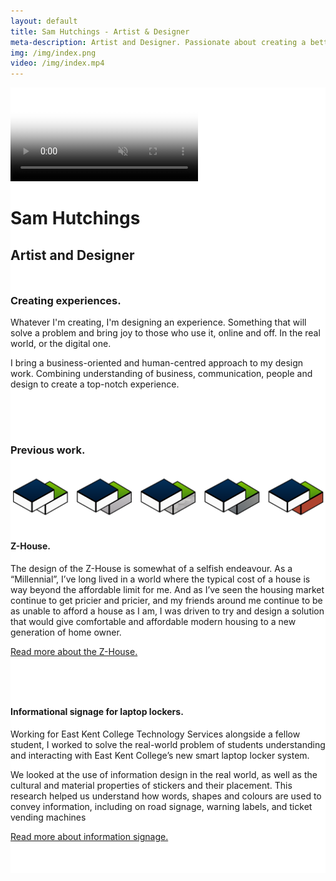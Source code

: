 ```yaml
---
layout: default
title: Sam Hutchings - Artist & Designer
meta-description: Artist and Designer. Passionate about creating a better world for everyone, through making great experiences.
img: /img/index.png
video: /img/index.mp4
---
```

<div class="container-fluid remove-all-margin remove-all-padding">
  <div class="row d-flex align-items-center justify-content-center flex-column">
    <div class="col">
      <div class="card homeCard">
        <div class="card-body" style="background: white;">
          <video class="card-img-top" alt="{{ page.title }}" poster="{{ page.img }}" autoplay loop muted>
            <source src="{{ page.video }}" type="video/mp4">
          </video>
              <h1>Sam Hutchings</h1>
              <h2 class="card-subtitle mb-2 text-muted">Artist and Designer</h2>
              <div style="padding: 10px 0px;">
              <h3>Creating experiences.</h3>
                <p>Whatever I'm creating, I'm designing an experience. Something that will solve a problem and bring joy to those who use it, online and off. In the real world, or the digital one.</p>
                <p>I bring a business-oriented and human-centred approach to my design work. Combining understanding of business, communication, people and design to create a top-notch experience.</p>
              </div>
              <div style="padding: 40px 0px;">
                <h3>Previous work.</h3>
                <img src="/img/z-house-index.png">
                <h4 class="card-subtitle mb-2 text-muted">Z-House.</h4>
                <p>The design of the Z-House is somewhat of a selfish endeavour. As a “Millennial”, I’ve long lived in a world where the typical cost of a house is way beyond the affordable limit for me. And as I’ve seen the housing market continue to get pricier and pricier, and my friends around me continue to be as unable to afford a house as I am, I was driven to try and design a solution that would give comfortable and affordable modern housing to a new generation of home owner.</p>
                <a href="http://samhutchings.co/designer/z-house" class="btn btn-block btn-primary btn-lg">Read more about the Z-House.</a>
              </div>
              <div style="padding: 10px 0px;">
                <div style="padding: 10px 0px 40px 0px;">
                  <h4 class="card-subtitle mb-2 text-muted">Informational signage for laptop lockers.</h4>
                  <p>Working for East Kent College Technology Services alongside a fellow student, I worked to solve the real-world problem of students understanding and interacting with East Kent College’s new smart laptop locker system.</p>
                  <p>We looked at the use of information design in the real world, as well as the cultural and material properties of stickers and their placement. This research helped us understand how words, shapes and colours are used to convey information, including on road signage, warning labels, and ticket vending machines</p>
                  <a href="http://samhutchings.co/designer/laptoplockers" class="btn btn-block btn-primary btn-lg">Read more about information signage.</a>
                </div>
        </div>
      </div>
    </div>
  </div>
</div>

